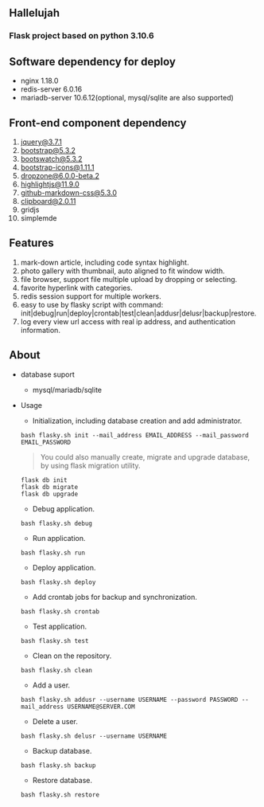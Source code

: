 ## Hallelujah
### Flask project based on python 3.10.6

## Software dependency for deploy
- nginx 1.18.0
- redis-server 6.0.16
- mariadb-server 10.6.12(optional, mysql/sqlite are also supported)

## Front-end component dependency
1. jquery@3.7.1
2. bootstrap@5.3.2
3. bootswatch@5.3.2
4. bootstrap-icons@1.11.1
5. dropzone@6.0.0-beta.2
6. highlightjs@11.9.0
7. github-markdown-css@5.3.0
8. clipboard@2.0.11
9. gridjs
10. simplemde

## Features
1. mark-down article, including code syntax highlight.
2. photo gallery with thumbnail, auto aligned to fit window width.
3. file browser, support file multiple upload by dropping or selecting.
4. favorite hyperlink with categories.
5. redis session support for multiple workers.
6. easy to use by flasky script with command: init|debug|run|deploy|crontab|test|clean|addusr|delusr|backup|restore.
7. log every view url access with real ip address, and authentication information.

## About
* database suport
  - mysql/mariadb/sqlite

* Usage
  - Initialization, including database creation and add administrator.
  ```shell
  bash flasky.sh init --mail_address EMAIL_ADDRESS --mail_password EMAIL_PASSWORD
  ```
  > You could also manually create, migrate and upgrade database, by using flask migration utility.
  ```shell
  flask db init
  flask db migrate
  flask db upgrade
  ```

  - Debug application.
  ```shell
  bash flasky.sh debug
  ```
  - Run application.
  ```shell
  bash flasky.sh run
  ```
  - Deploy application.
  ```shell
  bash flasky.sh deploy
  ```
  - Add crontab jobs for backup and synchronization.
  ```shell
  bash flasky.sh crontab
  ```
  - Test application.
  ```shell
  bash flasky.sh test
  ```
  - Clean on the repository.
  ```shell
  bash flasky.sh clean
  ```
  - Add a user.
  ```shell
  bash flasky.sh addusr --username USERNAME --password PASSWORD --mail_address USERNAME@SERVER.COM
  ```
  - Delete a user.
  ```shell
  bash flasky.sh delusr --username USERNAME
  ```
  - Backup database.
  ```shell
  bash flasky.sh backup
  ```
  - Restore database.
  ```shell
  bash flasky.sh restore
  ```

